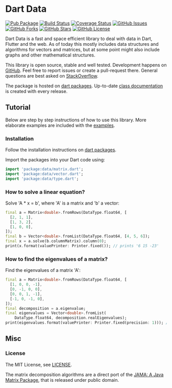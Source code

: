 Dart Data
=========

[![Pub Package](https://img.shields.io/pub/v/data.svg)](https://pub.dev/packages/data)
[![Build Status](https://travis-ci.org/renggli/dart-data.svg)](https://travis-ci.org/renggli/dart-data)
[![Coverage Status](https://coveralls.io/repos/renggli/dart-data/badge.svg)](https://coveralls.io/r/renggli/dart-data)
[![GitHub Issues](https://img.shields.io/github/issues/renggli/dart-data.svg)](https://github.com/renggli/dart-data/issues)
[![GitHub Forks](https://img.shields.io/github/forks/renggli/dart-data.svg)](https://github.com/renggli/dart-data/network)
[![GitHub Stars](https://img.shields.io/github/stars/renggli/dart-data.svg)](https://github.com/renggli/dart-data/stargazers)
[![GitHub License](https://img.shields.io/badge/license-MIT-blue.svg)](https://raw.githubusercontent.com/renggli/dart-data/master/LICENSE)

Dart Data is a fast and space efficient library to deal with data in Dart, Flutter and the web. As of today this mostly includes data structures and algorithms for vectors and matrices, but at some point might also include graphs and other mathematical structures.

This library is open source, stable and well tested. Development happens on [GitHub](http://github.com/renggli/dart-data). Feel free to report issues or create a pull-request there. General questions are best asked on [StackOverflow](http://stackoverflow.com/questions/tagged/data+dart).

The package is hosted on [dart packages](https://pub.dev/packages/data). Up-to-date [class documentation](https://pub.dev/documentation/data/latest/) is created with every release.


Tutorial
--------

Below are step by step instructions of how to use this library. More elaborate examples are included with the [examples](https://github.com/renggli/dart-data/tree/master/example).

### Installation

Follow the installation instructions on [dart packages](https://pub.dev/packages/data#-installing-tab-).

Import the packages into your Dart code using:

```dart
import 'package:data/matrix.dart';
import 'package:data/vector.dart';
import 'package:data/type.dart';
```

### How to solve a linear equation?

Solve 'A * x = b', where 'A' is a matrix and 'b' a vector:

```dart
final a = Matrix<double>.fromRows(DataType.float64, [
  [2, 1, 1],
  [1, 3, 2],
  [1, 0, 0],
]);
final b = Vector<double>.fromList(DataType.float64, [4, 5, 6]);
final x = a.solve(b.columnMatrix).column(0);
print(x.format(valuePrinter: Printer.fixed()); // prints '6 15 -23'
```

### How to find the eigenvalues of a matrix?

Find the eigenvalues of a matrix 'A':

```dart
final a = Matrix<double>.fromRows(DataType.float64, [
  [1, 0, 0, -1],
  [0, -1, 0, 0],
  [0, 0, 1, -1],
  [-1, 0, -1, 0],
]);
final decomposition = a.eigenvalue;
final eigenvalues = Vector<double>.fromList(
    DataType.float64, decomposition.realEigenvalues);
print(eigenvalues.format(valuePrinter: Printer.fixed(precision: 1))); // prints '-1.0 -1.0 1.0 2.0'
```

Misc
----

### License

The MIT License, see [LICENSE](https://github.com/renggli/dart-data/raw/master/LICENSE).

The matrix decomposition algorithms are a direct port of the [JAMA: A Java Matrix Package](https://math.nist.gov/javanumerics/jama/), that is released under public domain.
